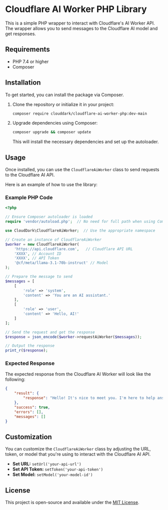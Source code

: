 # Cloudflare AI Worker PHP Library

This is a simple PHP wrapper to interact with Cloudflare's AI Worker API. The wrapper allows you to send messages to the Cloudflare AI model and get responses.

## Requirements

- PHP 7.4 or higher
- Composer

## Installation

To get started, you can install the package via Composer.

1. Clone the repository or initialize it in your project:

   ```bash
   composer require clouddark/cloudflare-ai-worker-php:dev-main
   ```

2. Upgrade dependencies using Composer:

   ```bash
   composer upgrade && composer update
   ```

   This will install the necessary dependencies and set up the autoloader.

## Usage

Once installed, you can use the `CloudflareAiWorker` class to send requests to the Cloudflare AI API.

Here is an example of how to use the library:

### Example PHP Code

```php
<?php

// Ensure Composer autoloader is loaded
require 'vendor/autoload.php';  // No need for full path when using Composer autoload

use CloudDark\CloudflareAiWorker;  // Use the appropriate namespace

// Create an instance of CloudflareAiWorker
$worker = new CloudflareAiWorker(
    'https://api.cloudflare.com',   // Cloudflare API URL
    'XXXX', // Account ID
    'XXXX', // API Token
    '@cf/meta/llama-3.1-70b-instruct' // Model
);

// Prepare the message to send
$messages = [
    [
        'role' => 'system',
        'content' => 'You are an AI assistant.'
    ],
    [
        'role' => 'user',
        'content' => 'Hello, AI!'
    ]
];

// Send the request and get the response
$response = json_encode($worker->requestAiWorker($messages));

// Output the response
print_r($response);
```

### Expected Response

The expected response from the Cloudflare AI Worker will look like the following:

```json
{
    "result": {
        "response": "Hello! It's nice to meet you. I'm here to help answer any questions, provide information, or just chat if you'd like. How can I assist you today?"
    },
    "success": true,
    "errors": [],
    "messages": []
}
```

## Customization

You can customize the `CloudflareAiWorker` class by adjusting the URL, token, or model that you're using to interact with the Cloudflare AI API.

- **Set URL:** `setUrl('your-api-url')`
- **Set API Token:** `setToken('your-api-token')`
- **Set Model:** `setModel('your-model-id')`

## License

This project is open-source and available under the [MIT License](LICENSE).
